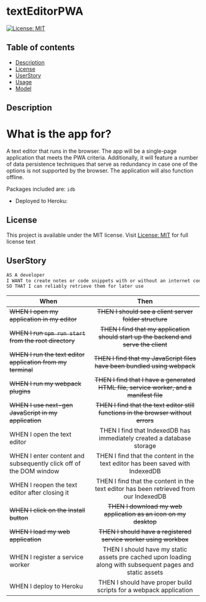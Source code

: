 # textEditorPWA
[![License: MIT](https://img.shields.io/apm/l/vim-mode?color=orange&style=for-the-badge.svg)](https://opensource.org/licenses/MIT)

## Table of contents
- [Description](#description)
- [License](#license)
- [UserStory](#userstory)
- [Usage](#usage)
- [Model](#model)


## Description
# What is the app for?
A text editor that runs in the browser. The app will be a single-page application that meets the PWA criteria. Additionally, it will feature a number of data persistence techniques that serve as redundancy in case one of the options is not supported by the browser. The application will also function offline. 

Packages included are: `idb`

- Deployed to Heroku: 

## License
This project is available under the MIT license. Visit [License: MIT](https://opensource.org/licenses/MIT) for full license text


## UserStory
```md
AS A developer
I WANT to create notes or code snippets with or without an internet connection
SO THAT I can reliably retrieve them for later use
```
| When | Then | 
| ------------- |:-------------:| 
|<del> WHEN I open my application in my editor </del> |<del> THEN I should see a client server folder structure  </del>|
|<del> WHEN I run `npm run start` from the root directory </del>|<del> THEN I find that my application should start up the backend and serve the client</del> |
|<del> WHEN I run the text editor application from my terminal</del> |<del> THEN I find that my JavaScript files have been bundled using webpack </del>|
|<del> WHEN I run my webpack plugins </del> | <del> THEN I find that I have a generated HTML file, service worker, and a manifest file </del> |
|<del> WHEN I use next-gen JavaScript in my application </del>|<del> THEN I find that the text editor still functions in the browser without errors</del> |
|WHEN I open the text editor |THEN I find that IndexedDB has immediately created a database storage |
| WHEN I enter content and subsequently click off of the DOM window |THEN I find that the content in the text editor has been saved with IndexedDB |
|WHEN I reopen the text editor after closing it |THEN I find that the content in the text editor has been retrieved from our IndexedDB |
|<del> WHEN I click on the Install button </del> |<del> THEN I download my web application as an icon on my desktop </del> |
|<del> WHEN I load my web application </del> |<del> THEN I should have a registered service worker using workbox </del> |
|WHEN I register a service worker|THEN I should have my static assets pre cached upon loading along with subsequent pages and static assets |
|WHEN I deploy to Heroku |THEN I should have proper build scripts for a webpack application |

